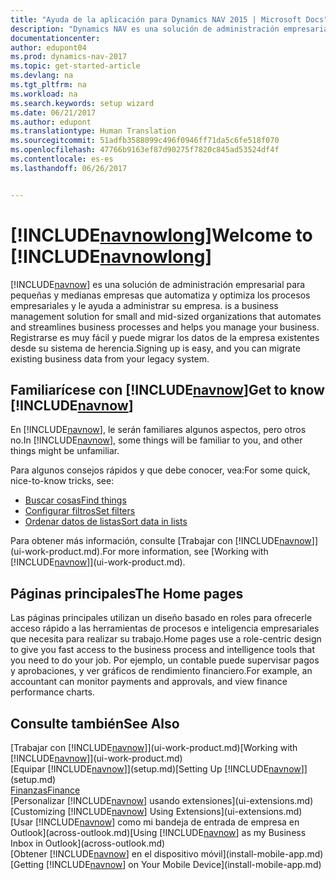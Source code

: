 ```yaml
---
title: "Ayuda de la aplicación para Dynamics NAV 2015 | Microsoft Docs"
description: "Dynamics NAV es una solución de administración empresarial para pequeñas y medianas empresas que automatiza y optimiza los procesos empresariales y le ayuda a administrar su empresa."
documentationcenter: 
author: edupont04
ms.prod: dynamics-nav-2017
ms.topic: get-started-article
ms.devlang: na
ms.tgt_pltfrm: na
ms.workload: na
ms.search.keywords: setup wizard
ms.date: 06/21/2017
ms.author: edupont
ms.translationtype: Human Translation
ms.sourcegitcommit: 51adfb3588099c496f0946ff71da5c6fe518f070
ms.openlocfilehash: 47766b9163ef87d90275f7820c845ad53524df4f
ms.contentlocale: es-es
ms.lasthandoff: 06/26/2017


---
```


# <a name="welcome-to-includenavnowlongincludesnavnowlongmdmd"></a><span data-ttu-id="5dc96-103">[!INCLUDE[navnowlong](includes/navnowlong_md.md)]</span><span class="sxs-lookup"><span data-stu-id="5dc96-103">Welcome to [!INCLUDE[navnowlong](includes/navnowlong_md.md)]</span></span>
[!INCLUDE[navnow](includes/navnow_md.md)]<span data-ttu-id="5dc96-104"> es una solución de administración empresarial para pequeñas y medianas empresas que automatiza y optimiza los procesos empresariales y le ayuda a administrar su empresa.</span><span class="sxs-lookup"><span data-stu-id="5dc96-104"> is a business management solution for small and mid-sized organizations that automates and streamlines business processes and helps you manage your business.</span></span> <span data-ttu-id="5dc96-105">Registrarse es muy fácil y puede migrar los datos de la empresa existentes desde su sistema de herencia.</span><span class="sxs-lookup"><span data-stu-id="5dc96-105">Signing up is easy, and you can migrate existing business data from your legacy system.</span></span>

## <a name="get-to-know-includenavnowincludesnavnowmdmd"></a><span data-ttu-id="5dc96-106">Familiarícese con [!INCLUDE[navnow](includes/navnow_md.md)]</span><span class="sxs-lookup"><span data-stu-id="5dc96-106">Get to know [!INCLUDE[navnow](includes/navnow_md.md)]</span></span>
<span data-ttu-id="5dc96-107">En [!INCLUDE[navnow](includes/navnow_md.md)], le serán familiares algunos aspectos, pero otros no.</span><span class="sxs-lookup"><span data-stu-id="5dc96-107">In [!INCLUDE[navnow](includes/navnow_md.md)], some things will be familiar to you, and other things might be unfamiliar.</span></span>  

<span data-ttu-id="5dc96-108">Para algunos consejos rápidos y que debe conocer, vea:</span><span class="sxs-lookup"><span data-stu-id="5dc96-108">For some quick, nice-to-know tricks, see:</span></span>  

* [<span data-ttu-id="5dc96-109">Buscar cosas</span><span class="sxs-lookup"><span data-stu-id="5dc96-109">Find things</span></span>](ui-search.md)  
* [<span data-ttu-id="5dc96-110">Configurar filtros</span><span class="sxs-lookup"><span data-stu-id="5dc96-110">Set filters</span></span>](ui-enter-criteria-filters.md)  
* [<span data-ttu-id="5dc96-111">Ordenar datos de listas</span><span class="sxs-lookup"><span data-stu-id="5dc96-111">Sort data in lists</span></span>](ui-sorting.md)  

<span data-ttu-id="5dc96-112">Para obtener más información, consulte [Trabajar con [!INCLUDE[navnow](includes/navnow_md.md)]](ui-work-product.md).</span><span class="sxs-lookup"><span data-stu-id="5dc96-112">For more information, see [Working with [!INCLUDE[navnow](includes/navnow_md.md)]](ui-work-product.md).</span></span>  

## <a name="the-home-pages"></a><span data-ttu-id="5dc96-113">Páginas principales</span><span class="sxs-lookup"><span data-stu-id="5dc96-113">The Home pages</span></span>
<span data-ttu-id="5dc96-114">Las páginas principales utilizan un diseño basado en roles para ofrecerle acceso rápido a las herramientas de procesos e inteligencia empresariales que necesita para realizar su trabajo.</span><span class="sxs-lookup"><span data-stu-id="5dc96-114">Home pages use a role-centric design to give you fast access to the business process and intelligence tools that you need to do your job.</span></span> <span data-ttu-id="5dc96-115">Por ejemplo, un contable puede supervisar pagos y aprobaciones, y ver gráficos de rendimiento financiero.</span><span class="sxs-lookup"><span data-stu-id="5dc96-115">For example, an accountant can monitor payments and approvals, and view finance performance charts.</span></span>  

## <a name="see-also"></a><span data-ttu-id="5dc96-116">Consulte también</span><span class="sxs-lookup"><span data-stu-id="5dc96-116">See Also</span></span>
<span data-ttu-id="5dc96-117">[Trabajar con [!INCLUDE[navnow](includes/navnow_md.md)]](ui-work-product.md)</span><span class="sxs-lookup"><span data-stu-id="5dc96-117">[Working with [!INCLUDE[navnow](includes/navnow_md.md)]](ui-work-product.md)</span></span>  
<span data-ttu-id="5dc96-118">[Equipar [!INCLUDE[navnow](includes/navnow_md.md)]](setup.md)</span><span class="sxs-lookup"><span data-stu-id="5dc96-118">[Setting Up [!INCLUDE[navnow](includes/navnow_md.md)]](setup.md)</span></span>  
[<span data-ttu-id="5dc96-119">Finanzas</span><span class="sxs-lookup"><span data-stu-id="5dc96-119">Finance</span></span>](finance-setup.md)  
<span data-ttu-id="5dc96-120">[Personalizar [!INCLUDE[navnow](includes/navnow_md.md)] usando extensiones](ui-extensions.md)</span><span class="sxs-lookup"><span data-stu-id="5dc96-120">[Customizing [!INCLUDE[navnow](includes/navnow_md.md)] Using Extensions](ui-extensions.md)</span></span>  
<span data-ttu-id="5dc96-121">[Usar [!INCLUDE[navnow](includes/navnow_md.md)] como mi bandeja de entrada de empresa en Outlook](across-outlook.md)</span><span class="sxs-lookup"><span data-stu-id="5dc96-121">[Using [!INCLUDE[navnow](includes/navnow_md.md)] as my Business Inbox in Outlook](across-outlook.md)</span></span>  
<span data-ttu-id="5dc96-122">[Obtener [!INCLUDE[navnow](includes/navnow_md.md)] en el dispositivo móvil](install-mobile-app.md)</span><span class="sxs-lookup"><span data-stu-id="5dc96-122">[Getting [!INCLUDE[navnow](includes/navnow_md.md)] on Your Mobile Device](install-mobile-app.md)</span></span>  

